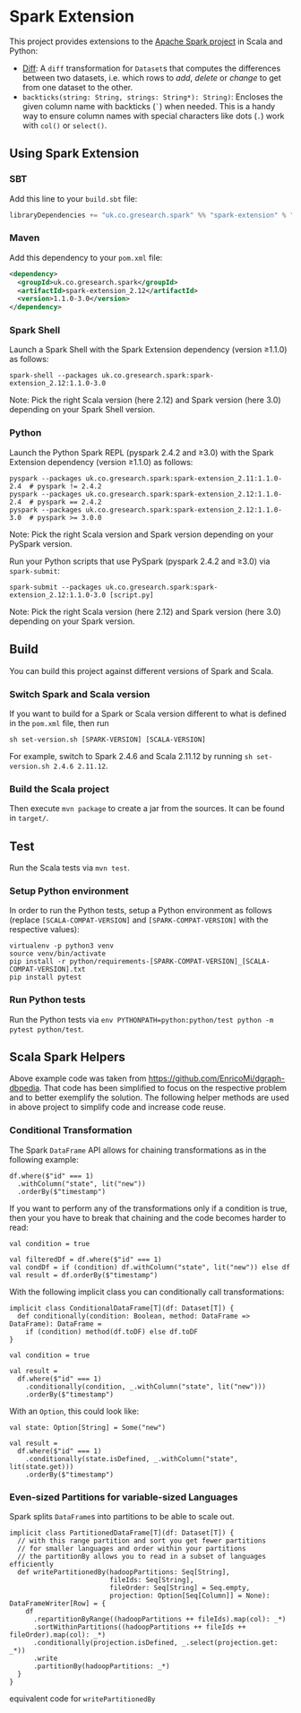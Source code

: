 # Spark Extension

This project provides extensions to the [Apache Spark project](https://spark.apache.org/) in Scala and Python:
- [Diff](DIFF.md): A `diff` transformation for `Dataset`s that computes the differences between
two datasets, i.e. which rows to _add_, _delete_ or _change_ to get from one dataset to the other.
- `backticks(string: String, strings: String*): String)`: Encloses the given column name with backticks (`` ` ``) when needed.
  This is a handy way to ensure column names with special characters like dots (`.`) work with `col()` or `select()`.

## Using Spark Extension

### SBT

Add this line to your `build.sbt` file:

```sbt
libraryDependencies += "uk.co.gresearch.spark" %% "spark-extension" % "1.1.0-3.0"
```

### Maven

Add this dependency to your `pom.xml` file:

```xml
<dependency>
  <groupId>uk.co.gresearch.spark</groupId>
  <artifactId>spark-extension_2.12</artifactId>
  <version>1.1.0-3.0</version>
</dependency>
```

### Spark Shell

Launch a Spark Shell with the Spark Extension dependency (version ≥1.1.0) as follows:

```shell script
spark-shell --packages uk.co.gresearch.spark:spark-extension_2.12:1.1.0-3.0
```

Note: Pick the right Scala version (here 2.12) and Spark version (here 3.0) depending on your Spark Shell version.

### Python

Launch the Python Spark REPL (pyspark 2.4.2 and ≥3.0) with the Spark Extension dependency (version ≥1.1.0) as follows:

```shell script
pyspark --packages uk.co.gresearch.spark:spark-extension_2.11:1.1.0-2.4  # pyspark != 2.4.2
pyspark --packages uk.co.gresearch.spark:spark-extension_2.12:1.1.0-2.4  # pyspark == 2.4.2
pyspark --packages uk.co.gresearch.spark:spark-extension_2.12:1.1.0-3.0  # pyspark >= 3.0.0
```

Note: Pick the right Scala version and Spark version depending on your PySpark version.

Run your Python scripts that use PySpark (pyspark 2.4.2 and ≥3.0) via `spark-submit`:

```shell script
spark-submit --packages uk.co.gresearch.spark:spark-extension_2.12:1.1.0-3.0 [script.py]
```

Note: Pick the right Scala version (here 2.12) and Spark version (here 3.0) depending on your Spark version.

## Build

You can build this project against different versions of Spark and Scala.

### Switch Spark and Scala version

If you want to build for a Spark or Scala version different to what is defined in the `pom.xml` file, then run

```shell script
sh set-version.sh [SPARK-VERSION] [SCALA-VERSION]
```

For example, switch to Spark 2.4.6 and Scala 2.11.12 by running `sh set-version.sh 2.4.6 2.11.12`.

### Build the Scala project

Then execute `mvn package` to create a jar from the sources. It can be found in `target/`.

## Test

Run the Scala tests via `mvn test`.

### Setup Python environment

In order to run the Python tests, setup a Python environment as follows (replace `[SCALA-COMPAT-VERSION]` and `[SPARK-COMPAT-VERSION]` with the respective values):

```shell script
virtualenv -p python3 venv
source venv/bin/activate
pip install -r python/requirements-[SPARK-COMPAT-VERSION]_[SCALA-COMPAT-VERSION].txt
pip install pytest
```

### Run Python tests

Run the Python tests via `env PYTHONPATH=python:python/test python -m pytest python/test`.



## Scala Spark Helpers

Above example code was taken from https://github.com/EnricoMi/dgraph-dbpedia.
That code has been simplified to focus on the respective problem and to better exemplify the solution.
The following helper methods are used in above project to simplify code and increase code reuse.

### Conditional Transformation

The Spark `DataFrame` API allows for chaining transformations as in the following example:

    df.where($"id" === 1)
      .withColumn("state", lit("new"))
      .orderBy($"timestamp")

If you want to perform any of the transformations only if a condition is true,
then your you have to break that chaining and the code becomes harder to read:

    val condition = true

    val filteredDf = df.where($"id" === 1)
    val condDf = if (condition) df.withColumn("state", lit("new")) else df
    val result = df.orderBy($"timestamp")

With the following implicit class you can conditionally call transformations:

    implicit class ConditionalDataFrame[T](df: Dataset[T]) {
      def conditionally(condition: Boolean, method: DataFrame => DataFrame): DataFrame =
        if (condition) method(df.toDF) else df.toDF
    }

    val condition = true

    val result =
      df.where($"id" === 1)
        .conditionally(condition, _.withColumn("state", lit("new")))
        .orderBy($"timestamp")

With an `Option`, this could look like:

    val state: Option[String] = Some("new")

    val result =
      df.where($"id" === 1)
        .conditionally(state.isDefined, _.withColumn("state", lit(state.get)))
        .orderBy($"timestamp")

### Even-sized Partitions for variable-sized Languages

Spark splits `DataFrame`s into partitions to be able to scale out.
   
    implicit class PartitionedDataFrame[T](df: Dataset[T]) {
      // with this range partition and sort you get fewer partitions
      // for smaller languages and order within your partitions
      // the partitionBy allows you to read in a subset of languages efficiently
      def writePartitionedBy(hadoopPartitions: Seq[String],
                             fileIds: Seq[String],
                             fileOrder: Seq[String] = Seq.empty,
                             projection: Option[Seq[Column]] = None): DataFrameWriter[Row] = {
        df
          .repartitionByRange((hadoopPartitions ++ fileIds).map(col): _*)
          .sortWithinPartitions((hadoopPartitions ++ fileIds ++ fileOrder).map(col): _*)
          .conditionally(projection.isDefined, _.select(projection.get: _*))
          .write
          .partitionBy(hadoopPartitions: _*)
      }
    }

equivalent code for `writePartitionedBy`
